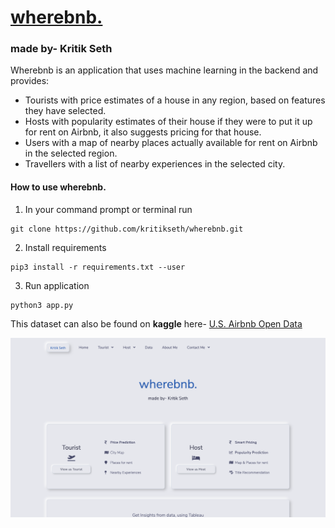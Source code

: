 <a href="https://wherebnb.herokuapp.com/" target="_blank"><h1 style="color:#0056B3">wherebnb.</h1></a>
<h3>made by- Kritik Seth</h3>

Wherebnb is an application that uses machine learning in the backend and provides:

* Tourists with price estimates of a house in any region, based on features they have selected.
* Hosts with popularity estimates of their house if they were to put it up for rent on Airbnb, it also suggests pricing for that house.
* Users with a map of nearby places actually available for rent on Airbnb in the selected region.
* Travellers with a list of nearby experiences in the selected city.

<!-- This repository contains only the backend functions of [wherebnb.](https://wherebnb.herokuapp.com/) web application. Many of the files have been hidden in order to make this difficult to reproduce without my consent.
If you want to have a look at all the files, contact me. -->

#### How to use wherebnb.

1. In your command prompt or terminal run
```
git clone https://github.com/kritikseth/wherebnb.git
```

2. Install requirements
```
pip3 install -r requirements.txt --user
```
3. Run application
```
python3 app.py
```


This dataset can also be found on **kaggle** here- [U.S. Airbnb Open Data](https://www.kaggle.com/kritikseth/us-airbnb-open-data)

![](https://raw.githubusercontent.com/kritikseth/wherebnb/main/hosted/wherebnb-card-image.png)
